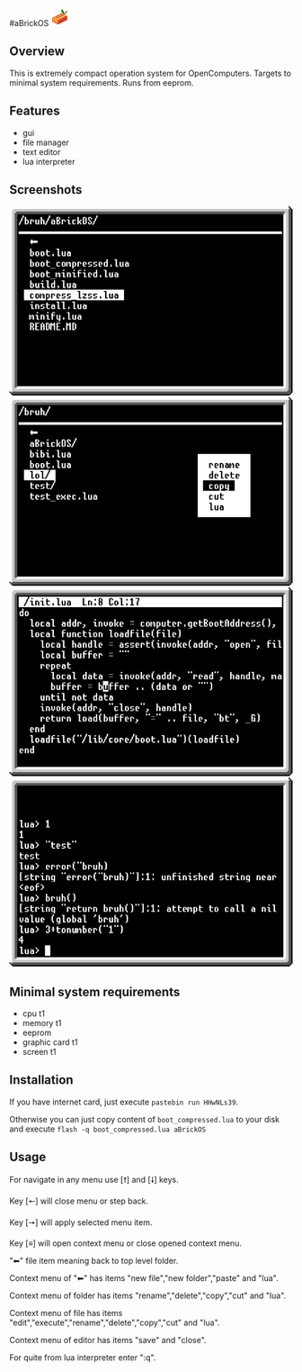 #aBrickOS
![](./logo.png)
## Overview
This is extremely compact operation system for OpenComputers.
Targets to minimal system requirements.
Runs from eeprom.

## Features
+ gui
+ file manager
+ text editor
+ lua interpreter

## Screenshots
![](./img/screenshot1.png)
![](./img/screenshot2.png)
![](./img/screenshot3.png)
![](./img/screenshot4.png)

## Minimal system requirements
+ cpu t1
+ memory t1
+ eeprom
+ graphic card t1
+ screen t1

## Installation
If you have internet card, just execute `pastebin run HHwNLs39`.

Otherwise you can just copy content of `boot_compressed.lua` to your disk and execute `flash -q boot_compressed.lua aBrickOS`

## Usage
For navigate in any menu use [🠕] and [🠗] keys.

Key [🠔] will close menu or step back.

Key [🠖] will apply selected menu item.

Key [≡] will open context menu or close opened context menu.

"⬅" file item meaning back to top level folder.

Context menu of "⬅" has items "new file","new folder","paste" and "lua".

Context menu of folder has items "rename","delete","copy","cut" and "lua".

Context menu of file has items "edit","execute","rename","delete","copy","cut" and "lua".

Context menu of editor has items "save" and "close".

For quite from lua interpreter enter ":q".